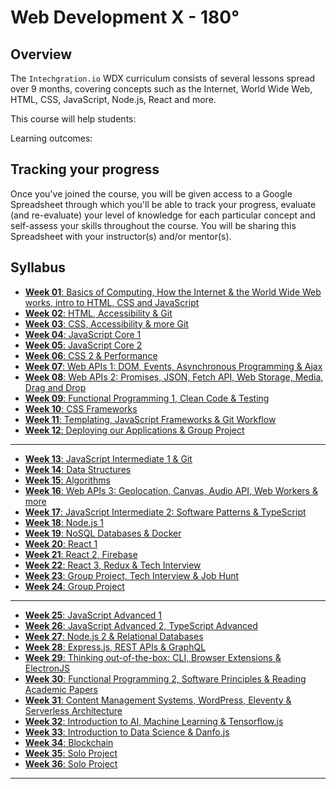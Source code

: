 # Web Development X - 180°

## Overview 

The `Intechgration.io` WDX curriculum consists of several lessons spread over 9 months, covering concepts such as the Internet, World Wide Web, HTML, CSS, JavaScript, Node.js, React and more.

This course will help students:

Learning outcomes:

## Tracking your progress

Once you've joined the course, you will be given access to a Google Spreadsheet through which you'll be able to track your progress, evaluate (and re-evaluate) your level of knowledge for each particular concept and self-assess your skills throughout the course. You will be sharing this Spreadsheet with your instructor(s) and/or mentor(s).

## Syllabus

- [**Week 01**: Basics of Computing, How the Internet & the World Wide Web works, intro to HTML, CSS and JavaScript](week01/README.md)
- [**Week 02**: HTML, Accessibility & Git](week02.md)
- [**Week 03**: CSS, Accessibility & more Git](week03/README.md) 
- [**Week 04**: JavaScript Core 1](week04/README.md)
- [**Week 05**: JavaScript Core 2](week05/README.md)
- [**Week 06**: CSS 2 & Performance](week06/README.md)
- [**Week 07**: Web APIs 1: DOM, Events, Asynchronous Programming & Ajax](week07/README.md)
- [**Week 08**: Web APIs 2: Promises, JSON, Fetch API, Web Storage, Media, Drag and Drop](week08/README.md)
- [**Week 09**: Functional Programming 1, Clean Code & Testing](week09/README.md) 
- [**Week 10**: CSS Frameworks](week10/README.md)
- [**Week 11**: Templating, JavaScript Frameworks & Git Workflow](week11/README.md)
- [**Week 12**: Deploying our Applications & Group Project](week12/README.md)

---

- [**Week 13**: JavaScript Intermediate 1 & Git](week13/README.md)
- [**Week 14**: Data Structures](week14/README.md)
- [**Week 15**: Algorithms](week15/README.md)
- [**Week 16**: Web APIs 3: Geolocation, Canvas, Audio API, Web Workers & more](week16/README.md)
- [**Week 17**: JavaScript Intermediate 2: Software Patterns & TypeScript](week17/README.md)
- [**Week 18**: Node.js 1](week18/README.md)
- [**Week 19**: NoSQL Databases & Docker](week19/README.md)
- [**Week 20**: React 1](week20/README.md)
- [**Week 21**: React 2, Firebase](week21/README.md)
- [**Week 22**: React 3, Redux & Tech Interview](week22/README.md)
- [**Week 23**: Group Project, Tech Interview & Job Hunt](week23/README.md)
- [**Week 24**: Group Project](week24/README.md)

---

- [**Week 25**: JavaScript Advanced 1](week25/README.md)
- [**Week 26**: JavaScript Advanced 2, TypeScript Advanced](week26/README.md)
- [**Week 27**: Node.js 2 & Relational Databases](week27/README.md)
- [**Week 28**: Express.js, REST APIs & GraphQL](week28/README.md)
- [**Week 29**: Thinking out-of-the-box: CLI, Browser Extensions & ElectronJS](week29/README.md)
- [**Week 30**: Functional Programming 2, Software Principles & Reading Academic Papers](week30/README.md)
- [**Week 31**: Content Management Systems, WordPress, Eleventy & Serverless Architecture](week31/README.md)
- [**Week 32**: Introduction to AI, Machine Learning & Tensorflow.js](week32/README.md)
- [**Week 33**: Introduction to Data Science & Danfo.js](week33/README.md)
- [**Week 34**: Blockchain](week34/README.md)
- [**Week 35**: Solo Project](week35/README.md)
- [**Week 36**: Solo Project](week36/README.md)

---

